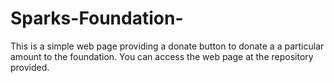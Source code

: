 # Sparks-Foundation-
This is a simple web page providing a donate button to donate a a particular amount to the foundation.
You can access the web page at the repository provided.
